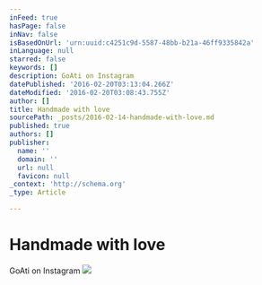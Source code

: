 ```yaml
---
inFeed: true
hasPage: false
inNav: false
isBasedOnUrl: 'urn:uuid:c4251c9d-5587-48bb-b21a-46ff9335842a'
inLanguage: null
starred: false
keywords: []
description: GoAti on Instagram
datePublished: '2016-02-20T03:13:04.266Z'
dateModified: '2016-02-20T03:08:43.755Z'
author: []
title: Handmade with love
sourcePath: _posts/2016-02-14-handmade-with-love.md
published: true
authors: []
publisher:
  name: ''
  domain: ''
  url: null
  favicon: null
_context: 'http://schema.org'
_type: Article

---
```

# Handmade with love

GoAti on Instagram
![](https://s3-us-west-2.amazonaws.com/the-grid-img/p/cca3e0a011e24180ca3b61a8df718628b9f75b80.jpg)